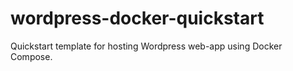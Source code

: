 # wordpress-docker-quickstart
Quickstart template for hosting Wordpress web-app using Docker Compose.
